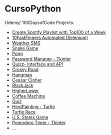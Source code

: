 # CursoPython
 
 Udemy/ 100DaysofCode Projects: <br/>
  * [Create Spotify Playlist with Top100 of a Week](https://github.com/Franky03/MyCodes/blob/main/Udemy/TimeMachine/main.py)
  * [10FastFingers Automated (Selenium)](https://github.com/Franky03/MyCodes/blob/main/Udemy/Selenium/tenfast.py)
  * [Weather SMS](https://github.com/Franky03/MyCodes/blob/main/Udemy/API_Key.py)
  * [Snake Game](https://github.com/Franky03/MyCodes/blob/main/Udemy/Snake/SnakeGame.py)
  * [Pong](https://github.com/Franky03/MyCodes/blob/main/Udemy/Pong.py)
  * [Password Manager - Tkinter](https://github.com/Franky03/MyCodes/blob/main/Udemy/PasswordGenerator/main.py)
  * [Quizz- Interface and API](https://github.com/Franky03/MyCodes/tree/main/Udemy/quizzler-app-start)
  * [Crossy Road](https://github.com/Franky03/MyCodes/blob/main/Udemy/CrossingCapstone.py)
  * [Hangman](https://github.com/Franky03/MyCodes/blob/main/Udemy/Day7/Hangman.py)
  * [Ceasar Cipher](https://github.com/Franky03/MyCodes/blob/main/Udemy/Day8.py)
  * [BlackJack](https://github.com/Franky03/MyCodes/blob/main/Udemy/BlackJack.py)
  * [HigherLower](https://github.com/Franky03/MyCodes/blob/main/Udemy/HigherLower.py)
  * [Coffee Machine](https://github.com/Franky03/MyCodes/blob/main/Udemy/CoffeMachine.py)
  * [Quiz](https://github.com/Franky03/MyCodes/blob/main/Udemy/Quiz.py)
  * [HirstPainting - Turtle](https://github.com/Franky03/MyCodes/blob/main/Udemy/HirstPainting.py)
  * [Turtle Race](https://github.com/Franky03/MyCodes/blob/main/Udemy/TurtleRace.py)
  * [U.S. States Game](https://github.com/Franky03/MyCodes/blob/main/Udemy/us-states-game-start/main.py)
  * [Pomodoro Timer - Tkinter](https://github.com/Franky03/MyCodes/blob/main/Udemy/PomodoroApp/main.py)
  * ...

